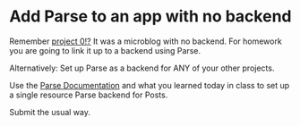 # Add Parse to an app with no backend

Remember [project 0!?](https://github.com/sf-wdi-22-23/modules-22/tree/master/w02-working-with-objects/project_zero) It was a microblog with no backend. For homework you are going to link it up to a backend using Parse.

Alternatively: Set up Parse as a backend for ANY of your other projects. 

Use the [Parse Documentation](https://parse.com/docs/rest/guide) and what you learned today in class to set up a single resource Parse backend for Posts.

Submit the usual way.
